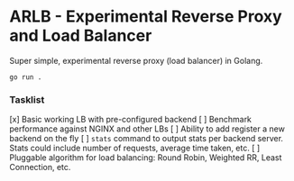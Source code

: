 ARLB - Experimental Reverse Proxy and Load Balancer
===


Super simple, experimental reverse proxy (load balancer) in Golang.


```
go run .
```

### Tasklist

 [x] Basic working LB with pre-configured backend
 [ ] Benchmark performance against NGINX and other LBs
 [ ] Ability to add register a new backend on the fly
 [ ] `stats` command to output stats per backend server. Stats could include number of requests, average time taken, etc.
 [ ] Pluggable algorithm for load balancing: Round Robin, Weighted RR, Least Connection, etc.
